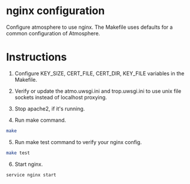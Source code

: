 nginx configuration
===================
Configure atmosphere to use nginx. The Makefile uses defaults for a common configuration of Atmosphere.

# Instructions

1. Configure KEY_SIZE, CERT_FILE, CERT_DIR, KEY_FILE variables in the Makefile.

2. Verify or update the atmo.uwsgi.ini and trop.uwsgi.ini to use unix file sockets
   instead of localhost proxying.

3. Stop apache2, if it's running.

4. Run make command.

```bash
make
```

5. Run make test command to verify your nginx config.

```bash
make test
```

6. Start nginx.

```bash
service nginx start
```
